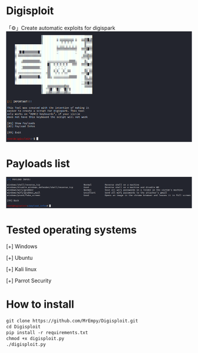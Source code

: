 # Digisploit
「⚙️」Create automatic exploits for digispark
![](assets/1.png)

# Payloads list
![](assets/2.png)

# Tested operating systems
[+] Windows

[+] Ubuntu

[+] Kali linux

[+] Parrot Security

# How to install
```
git clone https://github.com/MrEmpy/Digisploit.git
cd Digisploit
pip install -r requirements.txt
chmod +x digisploit.py
./digisploit.py
```
